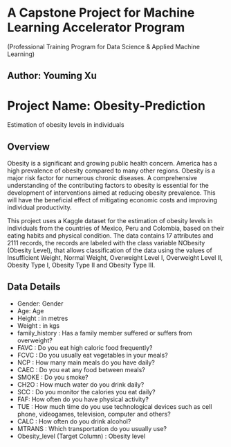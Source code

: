 # A Capstone Project for Machine Learning Accelerator Program 
(Professional Training Program for Data Science & Applied Machine Learning)
## Author: Youming Xu


# Project Name:  Obesity-Prediction
Estimation of obesity levels in individuals

## Overview
Obesity is a significant and growing public health concern. America has a high prevalence of obesity compared to many other regions. Obesity is a major risk factor for numerous chronic diseases. 
A comprehensive understanding of the contributing factors to obesity is essential for the development of interventions aimed at reducing obesity prevalence. 
This will have the beneficial effect of mitigating economic costs and improving individual productivity.

This project uses a Kaggle dataset for the estimation of obesity levels in individuals from the countries of Mexico, Peru and Colombia, based on their eating habits and physical condition.
The data contains 17 attributes and 2111 records, the records are labeled with the class variable NObesity (Obesity Level), that allows classification of the data using the values of Insufficient Weight, Normal Weight, Overweight Level I, Overweight Level II, Obesity Type I, Obesity Type II and Obesity Type III.

## Data Details

* Gender: Gender
* Age: Age
* Height : in metres
* Weight : in kgs
* family_history : Has a family member suffered or suffers from overweight?
* FAVC : Do you eat high caloric food frequently?
* FCVC : Do you usually eat vegetables in your meals?
* NCP : How many main meals do you have daily?
* CAEC : Do you eat any food between meals?
* SMOKE : Do you smoke?
* CH2O : How much water do you drink daily?
* SCC : Do you monitor the calories you eat daily?
* FAF: How often do you have physical activity?
* TUE : How much time do you use technological devices such as cell phone, videogames, television, computer and others?
* CALC : How often do you drink alcohol?
* MTRANS : Which transportation do you usually use?
* Obesity_level (Target Column) : Obesity level
